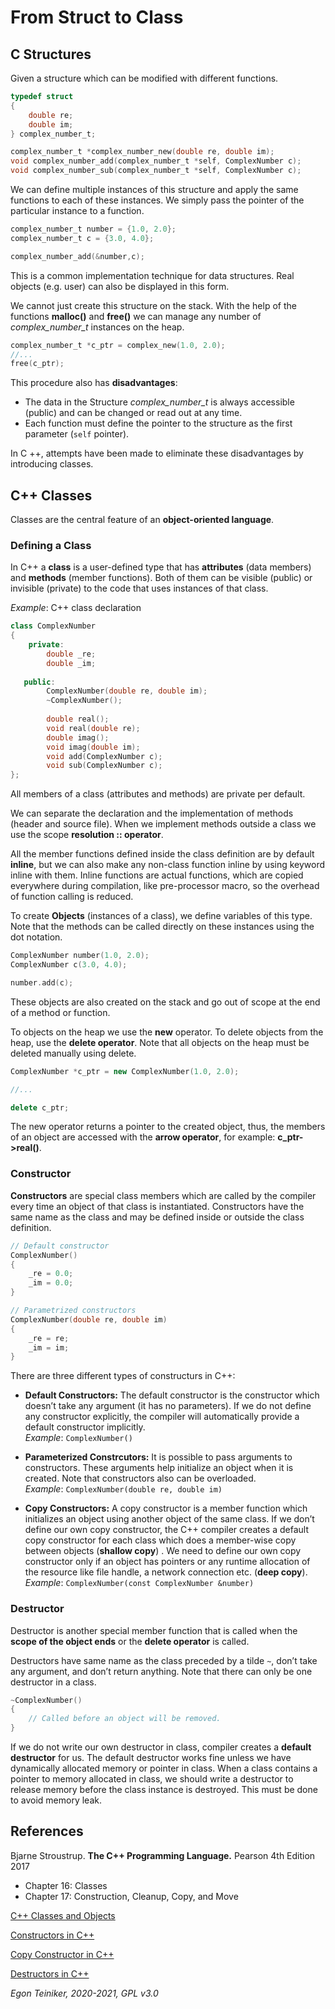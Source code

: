# From Struct to Class

## C Structures

Given a structure which can be modified with different functions.

```C
typedef struct 
{
    double re;
    double im;    
} complex_number_t;

complex_number_t *complex_number_new(double re, double im);
void complex_number_add(complex_number_t *self, ComplexNumber c);
void complex_number_sub(complex_number_t *self, ComplexNumber c);
```
We can define multiple instances of this structure and apply the same 
functions to each of these instances. We simply pass the pointer of the 
particular instance to a function.

```C
complex_number_t number = {1.0, 2.0};
complex_number_t c = {3.0, 4.0};

complex_number_add(&number,c);
```
This is a common implementation technique for data structures.
Real objects (e.g. user) can also be displayed in this form.
 
We cannot just create this structure on the stack. 
With the help of the functions **malloc()** and **free()** we can 
manage any number of *complex_number_t* instances on the heap.
 
```C
complex_number_t *c_ptr = complex_new(1.0, 2.0);
//...
free(c_ptr);
``` 

This procedure also has **disadvantages**:
* The data in the Structure *complex_number_t* is always accessible (public) 
and can be changed or read out at any time.
* Each function must define the pointer to the structure as the first 
parameter (`self` pointer).

In C ++, attempts have been made to eliminate these disadvantages by 
introducing classes.


## C++ Classes

Classes are the central feature of an **object-oriented language**. 

### Defining a Class

In C++ a **class** is a user-defined type that has **attributes** (data members) and 
**methods** (member functions). Both of them can be visible (public) or invisible
(private) to the code that uses instances of that class.

_Example_: C++ class declaration
```C++
class ComplexNumber 
{
    private:
        double _re;
        double _im;
   
   public:
        ComplexNumber(double re, double im);
        ~ComplexNumber();
        
        double real();
        void real(double re);
        double imag();
        void imag(double im);
        void add(ComplexNumber c);
        void sub(ComplexNumber c);
};
``` 
All members of a class (attributes and methods) are private 
per default.

We can separate the 
declaration and the implementation of methods (header and source file).
When we implement methods outside a class we use the scope **resolution :: operator**.

All the member functions defined inside the class definition are by 
default **inline**, but we can also make any non-class function inline 
by using keyword inline with them. 
Inline functions are actual functions, which are copied everywhere 
during compilation, like pre-processor macro, so the overhead of function 
calling is reduced.


To create **Objects** (instances of a class), we define variables of this type. 
Note that the methods can be called directly on these instances using the 
dot notation.

```C++
ComplexNumber number(1.0, 2.0); 
ComplexNumber c(3.0, 4.0);

number.add(c);
``` 
These objects are also created on the stack and go out of scope 
at the end of a method or function.

To objects on the heap we use the **new** operator. 
To delete objects from the heap, use the **delete operator**. 
Note that all objects on the heap must be deleted manually using delete.
```C++
ComplexNumber *c_ptr = new ComplexNumber(1.0, 2.0); 

//...

delete c_ptr;
``` 
The new operator returns a pointer to the created object, thus, the 
members of an object are accessed with the **arrow operator**, for example: 
**c_ptr->real()**.


### Constructor

**Constructors** are special class members which are called by the compiler 
every time an object of that class is instantiated. Constructors have the 
same name as the class and may be defined inside or outside the class 
definition.

```C++
// Default constructor
ComplexNumber()
{
    _re = 0.0;
    _im = 0.0;
}

// Parametrized constructors
ComplexNumber(double re, double im)
{
    _re = re;
    _im = im;
}
``` 
There are three different types of constructurs in C++:
* **Default Constructors:** 
    The default constructor is the constructor which doesn’t take any 
    argument (it has no parameters).
    If we do not define any constructor explicitly, the compiler will 
    automatically provide a default constructor implicitly.    
    _Example_: `ComplexNumber()`
    
* **Parameterized Constrcutors:**
    It is possible to pass arguments to constructors. These arguments 
    help initialize an object when it is created. Note that constructors 
    also can be overloaded.        
    _Example_: `ComplexNumber(double re, double im)`

* **Copy Constructors:**
    A copy constructor is a member function which initializes an object 
    using another object of the same class. 
    If we don’t define our own copy constructor, the C++ compiler 
    creates a default copy constructor for each class which does a 
    member-wise copy between objects (**shallow copy**) . 
    We need to define our own copy constructor only if an object has 
    pointers or any runtime allocation of the resource like file handle, 
    a network connection etc. (**deep copy**).        
    _Example_: `ComplexNumber(const ComplexNumber &number)`
    
    
### Destructor
Destructor is another special member function that is called when the 
**scope of the object ends** or the **delete operator** is called.

Destructors have same name as the class preceded by a tilde `~`, don’t 
take any argument, and don’t return anything.
Note that there can only be one destructor in a class.

```C++
~ComplexNumber() 
{            
    // Called before an object will be removed.
}
```     

If we do not write our own destructor in class, compiler creates a 
**default destructor** for us. The default destructor works fine unless 
we have dynamically allocated memory or pointer in class. 
When a class contains a pointer to memory allocated in class, we should 
write a destructor to release memory before the class instance is destroyed. 
This must be done to avoid memory leak.

## References
Bjarne Stroustrup. **The C++ Programming Language.** Pearson 4th Edition 2017
* Chapter 16: Classes
* Chapter 17: Construction, Cleanup, Copy, and Move 

[C++ Classes and Objects](https://www.geeksforgeeks.org/c-classes-and-objects/)

[Constructors in C++](https://www.geeksforgeeks.org/constructors-c/)

[Copy Constructor in C++](https://www.geeksforgeeks.org/copy-constructor-in-cpp/)

[Destructors in C++](https://www.geeksforgeeks.org/destructors-c/)

*Egon Teiniker, 2020-2021, GPL v3.0*
